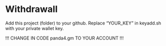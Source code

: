 # Withdrawall

Add this project (folder) to your github.
Replace “YOUR_KEY” in keyadd.sh with your private wallet key. 

!!! CHANGE IN CODE panda4.gm TO YOUR ACCOUNT !!! 
